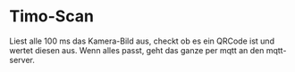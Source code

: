 # Timo-Scan

Liest alle 100 ms das Kamera-Bild aus, checkt ob es ein QRCode ist und wertet diesen aus.
Wenn alles passt, geht das ganze per mqtt an den mqtt-server.